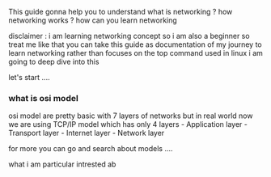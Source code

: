 
This guide gonna help you to understand 
what is networking ? how networking works ? how can you learn networking

disclaimer : 
i am learning networking concept so i am also a beginner so treat me like that 
you can take this guide as documentation of my journey to learn networking 
rather than focuses on the top command used in linux i am going to deep dive into this 


let's start ....

### what is osi model
osi model are pretty basic with 7 layers of networks 
but in real world now we are using TCP/IP model which has only 4 layers 
	 - Application layer 
	 - Transport layer 
	 - Internet layer 
	 - Network layer 

for more you can go and search about models .... 


what i am particular intrested ab